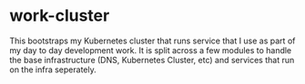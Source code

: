 # work-cluster

This bootstraps my Kubernetes cluster that runs service that I use as part of my
day to day development work. It is split across a few modules to handle the base
infrastructure (DNS, Kubernetes Cluster, etc) and services that run on the infra
seperately.

